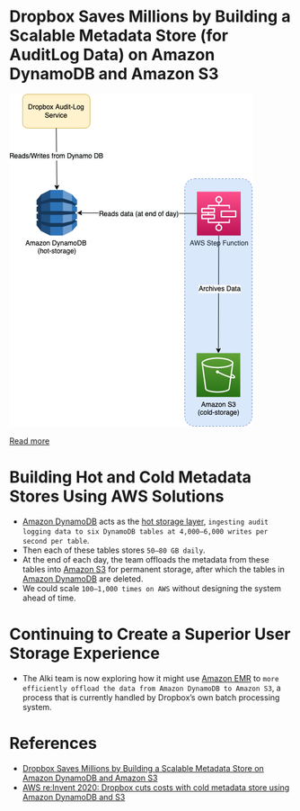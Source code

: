 # Dropbox Saves Millions by Building a Scalable Metadata Store (for AuditLog Data) on Amazon DynamoDB and Amazon S3

![img.png](DropboxAmazonDynamoDB.drawio.png)

[Read more](https://aws.amazon.com/solutions/case-studies/dropbox-dynamodb-case-study/?pg=dynamodb&sec=cs#dropbox)

# Building Hot and Cold Metadata Stores Using AWS Solutions
- [Amazon DynamoDB](../../2_AWSComponents/6_DatabaseServices/AmazonDynamoDB/Readme.md) acts as the [hot storage layer](../../1_HLDDesignComponents/3_DatabaseComponents/1_Glossaries/StorageOptions.md), `ingesting audit logging data to six DynamoDB tables at 4,000–6,000 writes per second per table`. 
- Then each of these tables stores `50–80 GB daily`. 
- At the end of each day, the team offloads the metadata from these tables into [Amazon S3](../../2_AWSComponents/7_StorageServices/3_ObjectStorageS3/Readme.md) for permanent storage, after which the tables in [Amazon DynamoDB](../../2_AWSComponents/6_DatabaseServices/AmazonDynamoDB/Readme.md) are deleted.
- We could scale `100–1,000 times on AWS` without designing the system ahead of time.

# Continuing to Create a Superior User Storage Experience
- The Alki team is now exploring how it might use [Amazon EMR](../../2_AWSComponents/10_BigDataComponents/ETLServices/BatchProcessing/AmazonEMR.md) to `more efficiently offload the data from Amazon DynamoDB to Amazon S3`, a process that is currently handled by Dropbox’s own batch processing system. 

# References
- [Dropbox Saves Millions by Building a Scalable Metadata Store on Amazon DynamoDB and Amazon S3](https://aws.amazon.com/solutions/case-studies/dropbox-dynamodb-case-study/?pg=dynamodb&sec=cs#dropbox)
- [AWS re:Invent 2020: Dropbox cuts costs with cold metadata store using Amazon DynamoDB and S3](https://www.youtube.com/watch?v=EqtkKttteyI)